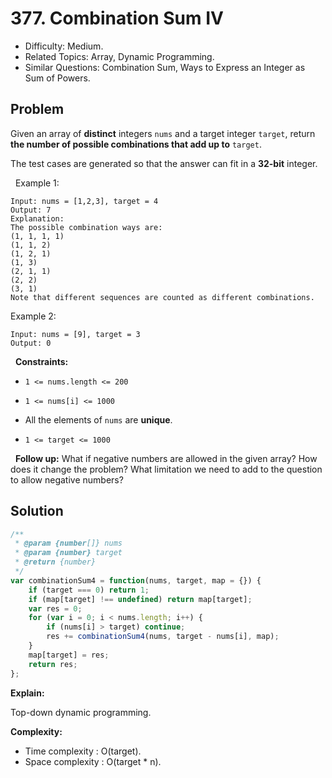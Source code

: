 # 377. Combination Sum IV

- Difficulty: Medium.
- Related Topics: Array, Dynamic Programming.
- Similar Questions: Combination Sum, Ways to Express an Integer as Sum of Powers.

## Problem

Given an array of **distinct** integers `nums` and a target integer `target`, return **the number of possible combinations that add up to** `target`.

The test cases are generated so that the answer can fit in a **32-bit** integer.

 
Example 1:

```
Input: nums = [1,2,3], target = 4
Output: 7
Explanation:
The possible combination ways are:
(1, 1, 1, 1)
(1, 1, 2)
(1, 2, 1)
(1, 3)
(2, 1, 1)
(2, 2)
(3, 1)
Note that different sequences are counted as different combinations.
```

Example 2:

```
Input: nums = [9], target = 3
Output: 0
```

 
**Constraints:**


	
- `1 <= nums.length <= 200`
	
- `1 <= nums[i] <= 1000`
	
- All the elements of `nums` are **unique**.
	
- `1 <= target <= 1000`


 
**Follow up:** What if negative numbers are allowed in the given array? How does it change the problem? What limitation we need to add to the question to allow negative numbers?


## Solution

```javascript
/**
 * @param {number[]} nums
 * @param {number} target
 * @return {number}
 */
var combinationSum4 = function(nums, target, map = {}) {
    if (target === 0) return 1;
    if (map[target] !== undefined) return map[target];
    var res = 0;
    for (var i = 0; i < nums.length; i++) {
        if (nums[i] > target) continue;
        res += combinationSum4(nums, target - nums[i], map);
    }
    map[target] = res;
    return res;
};
```

**Explain:**

Top-down dynamic programming.

**Complexity:**

* Time complexity : O(target).
* Space complexity : O(target * n).
